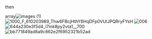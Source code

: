 then

array![images (1)](https://github.com/user-attachments/assets/c93aab3b-64b4-43c8-b9db-26b8ab9bfac9)
![1000_F_610203989_Thw6FBcjHthY6HqDFp0VUlJPQRryFYsH](https://github.com/user-attachments/assets/df232781-0037-47a3-b096-1d6ff965e743)
![006](https://github.com/user-attachments/assets/664ad6fd-7f56-48ea-8e14-9500b4478381)
![644a230e3f5d4_l7ink8py2vta1__700](https://github.com/user-attachments/assets/5c6f3f53-b8d3-408f-862a-ed9cd8299f4e)
![bb771849ad8a9c862e2f6952321b52ad](https://github.com/user-attachments/assets/e718492d-f135-43ed-af82-4ffa0c12b150)
